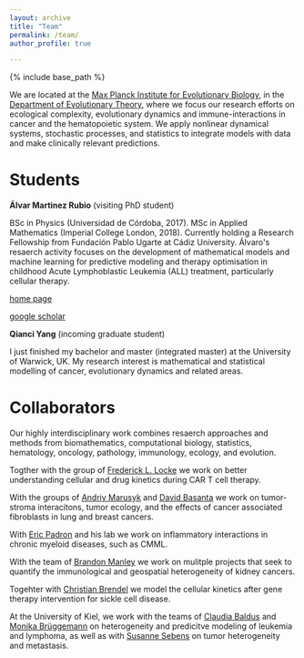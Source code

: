 ```yaml
---
layout: archive
title: "Team"
permalink: /team/
author_profile: true

---
```


{% include base_path %}

We are located at the <u><a href="https://www.evolbio.mpg.de/2169/en">Max Planck Institute for Evolutionary Biology</a></u>, in the <u><a href="https://www.evolbio.mpg.de/16397/group_evolutionarytheory">Department of Evolutionary Theory</a></u>, where we focus our research efforts on ecological complexity, evolutionary dynamics and immune-interactions in cancer and the hematopoietic system. We apply nonlinear dynamical systems, stochastic processes, and statistics to integrate models with data and make clinically relevant predictions. 

Students
======

**Álvar Martinez Rubio** (visiting PhD student)

BSc in Physics (Universidad de Córdoba, 2017). MSc in Applied Mathematics (Imperial College London, 2018). Currently holding a Research Fellowship from Fundación Pablo Ugarte at Cádiz University. Álvaro's resaerch activity focuses on the development of mathematical models and machine learning for predictive modeling and therapy optimisation in childhood Acute Lymphoblastic Leukemia (ALL) treatment, particularly cellular therapy.

<u><a href="https://molab.es/person/?idpersonal=373">home page</a></u>

<u><a href="https://scholar.google.com/citations?hl=en&user=8KQzLiYAAAAJ">google scholar</a></u>



**Qianci Yang** (incoming graduate student)

I just finished my bachelor and master (integrated master) at the University of Warwick, UK. My research interest is mathematical and statistical modelling of cancer, evolutionary dynamics and related areas. 


Collaborators
======

Our highly interdisciplinary work combines resaerch approaches and methods from biomathematics, computational biology, statistics, hematology, oncology, pathology, immunology, ecology, and evolution. 

Togther with the group of <u><a href="https://moffitt.org/providers/frederick-locke/">Frederick L. Locke</a></u> we work on better understanding cellular and drug kinetics during CAR T cell therapy. 

With the groups of <u><a href="https://labpages2.moffitt.org/marusyk/lab-members/">Andriy Marusyk</a></u> and <u><a href="https://lab.moffitt.org/cancerevo/">David Basanta</a></u> we work on tumor-stroma interacitons, tumor ecology, and the effects of cancer associated fibroblasts in lung and breast cancers. 

With <u><a href="https://padronlab.moffitt.org/">Eric Padron</a></u> and his lab we work on inflammatory interactions in chronic myeloid diseases, such as CMML.

With the team of <u><a href="https://moffitt.org/providers/brandon-manley/">Brandon Manley</a></u> we work on mulitple projects that seek to quantify the immunological and geospatial heterogeneity of kidney cancers. 

Togehter with <u><a href="https://connects.catalyst.harvard.edu/Profiles/display/Person/116215">Christian Brendel</a></u> we model the cellular kinetics after gene therapy intervention for sickle cell disease. 

At the University of Kiel, we work with the teams of <u><a href="https://www.medizin.uni-kiel.de/en/deans-office/deans/baldus">Claudia Baldus</a></u> and <u><a href="https://www.uksh.de/haematologielabor-kiel/Wir+%C3%BCber+uns/Team/Leitung.html">Monika Brüggemann</a></u> on heterogeneity and predicitve modeling of leukemia and lymphoma, as well as with <u><a href="https://www.iet.uni-kiel.de/en">Susanne Sebens</a></u> on tumor heterogeneity and metastasis. 












